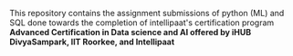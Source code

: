 This repository contains the assignment submissions of python (ML) and SQL done towards the completion of intellipaat's certification program **Advanced Certification in Data science and AI offered by iHUB DivyaSampark, IIT Roorkee, and Intellipaat**

